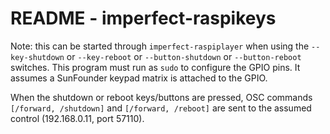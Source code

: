# README - imperfect-raspikeys

Note: this can be started through `imperfect-raspiplayer` when using
the `--key-shutdown` or `--key-reboot` or `--button-shutdown` or `--button-reboot` switches. 
This program must run
as `sudo` to configure the GPIO pins. It assumes a SunFounder keypad
matrix is attached to the GPIO.

When the shutdown or reboot keys/buttons are pressed, OSC commands
`[/forward, /shutdown]` and `[/forward, /reboot]` are sent to the
assumed control (192.168.0.11, port 57110).